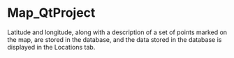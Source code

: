 # Map_QtProject
Latitude and longitude, along with a description of a set of points marked on the map, are stored in the database, and the data stored in the database is displayed in the Locations tab.
